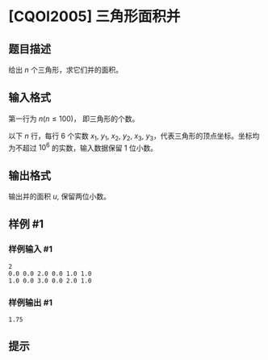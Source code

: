 # [CQOI2005] 三角形面积并

## 题目描述

给出 $n$ 个三角形，求它们并的面积。

## 输入格式

第一行为 $n(n \leq 100)$， 即三角形的个数。

以下 $n$ 行，每行 $6$ 个实数 $x_1$, $y_1$, $x_2$, $y_2$, $x_3$, $y_3$，代表三角形的顶点坐标。坐标均为不超过 $10^6$ 的实数，输入数据保留 $1$ 位小数。

## 输出格式

输出并的面积 $u$, 保留两位小数。


## 样例 #1

### 样例输入 #1
```
2
0.0 0.0 2.0 0.0 1.0 1.0
1.0 0.0 3.0 0.0 2.0 1.0
```

### 样例输出 #1

```
1.75
```

## 提示


